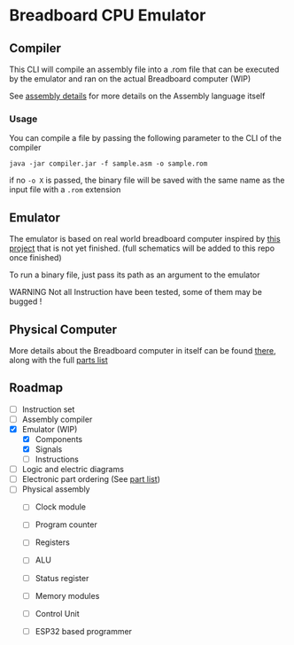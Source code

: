 # Breadboard CPU Emulator

## Compiler

This CLI will compile an assembly file into a .rom file that can be executed by the emulator and ran on the actual Breadboard computer (WIP)

See [assembly details](/assembly.md) for more details on the Assembly language itself

### Usage
You can compile a file by passing the following parameter to the CLI of the compiler
```
java -jar compiler.jar -f sample.asm -o sample.rom
```
if no ``-o X`` is passed, the binary file will be saved with the same name as the input file with a ``.rom`` extension

## Emulator
The emulator is based on real world breadboard computer inspired by [this project](https://eater.net/8bit) that is not yet finished.
(full schematics will be added to this repo once finished)

To run a binary file, just pass its path as an argument to the emulator

WARNING Not all Instruction have been tested, some of them may be bugged !

## Physical Computer
More details about the Breadboard computer in itself can be found [there](docs/modules.md), along with the full [parts list](docs/parts_list.md)

## Roadmap
* [ ] Instruction set
* [ ] Assembly compiler
* [x] Emulator (WIP)
  * [x] Components
  * [x] Signals
  * [ ] Instructions
* [ ] Logic and electric diagrams
* [ ] Electronic part ordering (See [part list](/parts_list.md))
* [ ] Physical assembly
  * [ ] Clock module
  * [ ] Program counter
  * [ ] Registers
  * [ ] ALU
  * [ ] Status register
  * [ ] Memory modules
  * [ ] Control Unit
  * [ ] ESP32 based programmer

